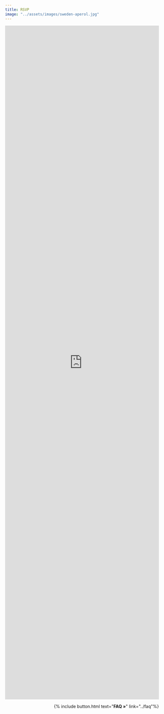 ```yaml
---
title: RSVP
image: "../assets/images/sweden-aperol.jpg"
---
```

<iframe src="https://docs.google.com/forms/d/1w3eN-dSGuee0QOTnWWvdAmZGbQxEjzJ1747yPaSXtE0/viewform?embedded=true" width="100%" height="2200" frameborder="0" marginheight="0" marginwidth="0">Loading…</iframe>


<p style='text-align: right'>
{% include button.html text="<b>FAQ »</b>" link="../faq"%}
</p>
